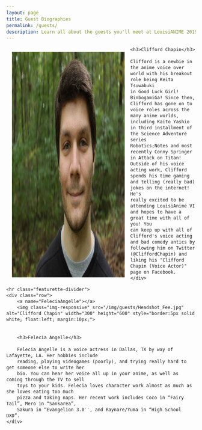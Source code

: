 ```yaml
---
layout: page
title: Guest Biographies
permalink: /guests/
description: Learn all about the guests you'll meet at LouisiANIME 2015. Enjoy their unique panels and personalities as you get to hang out with them over the weekend.
---
```



<div class="container">
	<div class="row">
	<a name="CliffordChapin"></a>
	<img class="img-responsive" src="/img/guests/Headshot_Clifford.jpg" alt="Clifford Chapin" width="300" height="600" style="border:5px solid white; float:left; margin:10px;">


	<h3>Clifford Chapin</h3>

	Clifford is a newbie in the anime voice over world with his breakout role being Keita Tsuwabuki
	in Good Luck Girl! Binbogami­Ga! Since then, Clifford has gone on to voice roles across the
	many anime worlds, including Kaito Yashio in third installment of the Science Adventure series
	Robotics;Notes and most recently Conny Springer in Attack on Titan! Outside of his voice
	acting work, Clifford spends his time gaming and telling (really bad) jokes on the internet! He's
	really excited to be attending LouisiAnime VI and hopes to have a great time with all of you! You
	can keep up with all of Clifford's voice acting and bad comedy antics by following him on Twitter
	(@CliffordChapin) and liking his "Clifford Chapin (Voice Actor)" page on Facebook.
	</div>
<!--Guest -->
	<hr class="featurette-divider">
	<div class="row">
		<a name="FeleciaAngelle"></a>
		<img class="img-responsive" src="/img/guests/Headshot_Fee.jpg" alt="Clifford Chapin" width="300" height="600" style="border:5px solid white; float:left; margin:10px;">


		<h3>Felecia Angelle</h3>

		Felecia Angelle is a voice actress in Dallas, TX by way of Lafayette, LA. Her hobbies include
		reading, playing videogames (poorly), and trying really hard to get someone else to write her
		bio. You can hear her voice all up in your anime, as well as coming through the TV to sell
		toys to your kids. Felecia loves character work almost as much as she loves eating too much
		pizza and taking naps. Her recent work includes Coco in “Fairy Tail”, Mero in “Sankarea”,
		Sakura in “Evangelion 3.0′′, and Raynare/Yuma in “High School DXD”.
	</div>
</div>